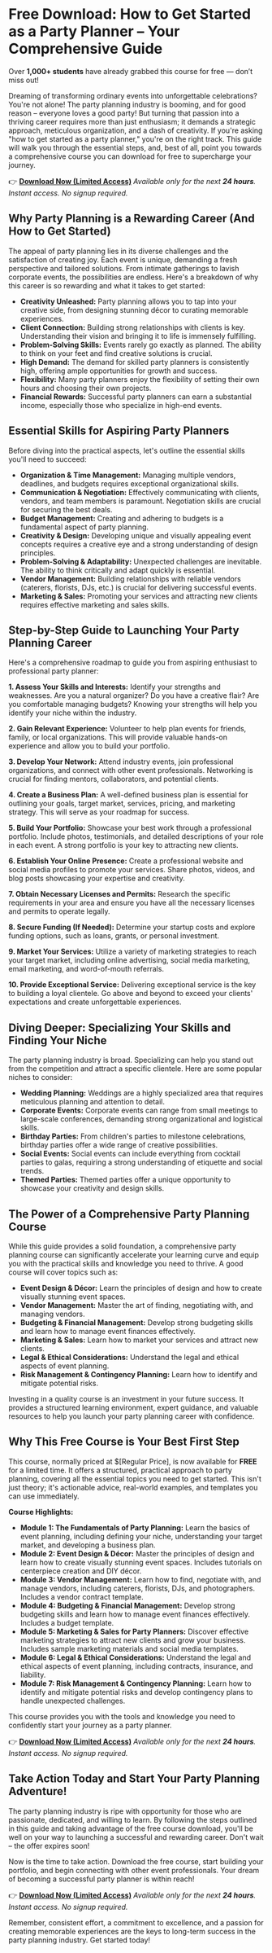 # Free Download: How to Get Started as a Party Planner – Your Comprehensive Guide

Over **1,000+ students** have already grabbed this course for free — don’t miss out!

Dreaming of transforming ordinary events into unforgettable celebrations?  You're not alone! The party planning industry is booming, and for good reason – everyone loves a good party! But turning that passion into a thriving career requires more than just enthusiasm; it demands a strategic approach, meticulous organization, and a dash of creativity. If you're asking "how to get started as a party planner," you're on the right track. This guide will walk you through the essential steps, and, best of all, point you towards a comprehensive course you can download for free to supercharge your journey.

👉 [**Download Now (Limited Access)**](https://udemywork.com/how-to-get-started-as-a-party-planner)
_Available only for the next **24 hours**. Instant access. No signup required._

## Why Party Planning is a Rewarding Career (And How to Get Started)

The appeal of party planning lies in its diverse challenges and the satisfaction of creating joy. Each event is unique, demanding a fresh perspective and tailored solutions.  From intimate gatherings to lavish corporate events, the possibilities are endless.  Here's a breakdown of why this career is so rewarding and what it takes to get started:

*   **Creativity Unleashed:**  Party planning allows you to tap into your creative side, from designing stunning décor to curating memorable experiences.
*   **Client Connection:**  Building strong relationships with clients is key. Understanding their vision and bringing it to life is immensely fulfilling.
*   **Problem-Solving Skills:**  Events rarely go exactly as planned.  The ability to think on your feet and find creative solutions is crucial.
*   **High Demand:**  The demand for skilled party planners is consistently high, offering ample opportunities for growth and success.
*   **Flexibility:** Many party planners enjoy the flexibility of setting their own hours and choosing their own projects.
*   **Financial Rewards:**  Successful party planners can earn a substantial income, especially those who specialize in high-end events.

## Essential Skills for Aspiring Party Planners

Before diving into the practical aspects, let's outline the essential skills you'll need to succeed:

*   **Organization & Time Management:**  Managing multiple vendors, deadlines, and budgets requires exceptional organizational skills.
*   **Communication & Negotiation:**  Effectively communicating with clients, vendors, and team members is paramount.  Negotiation skills are crucial for securing the best deals.
*   **Budget Management:**  Creating and adhering to budgets is a fundamental aspect of party planning.
*   **Creativity & Design:**  Developing unique and visually appealing event concepts requires a creative eye and a strong understanding of design principles.
*   **Problem-Solving & Adaptability:**  Unexpected challenges are inevitable.  The ability to think critically and adapt quickly is essential.
*   **Vendor Management:**  Building relationships with reliable vendors (caterers, florists, DJs, etc.) is crucial for delivering successful events.
*   **Marketing & Sales:**  Promoting your services and attracting new clients requires effective marketing and sales skills.

## Step-by-Step Guide to Launching Your Party Planning Career

Here's a comprehensive roadmap to guide you from aspiring enthusiast to professional party planner:

**1.  Assess Your Skills and Interests:**  Identify your strengths and weaknesses. Are you a natural organizer?  Do you have a creative flair?  Are you comfortable managing budgets?  Knowing your strengths will help you identify your niche within the industry.

**2.  Gain Relevant Experience:**  Volunteer to help plan events for friends, family, or local organizations. This will provide valuable hands-on experience and allow you to build your portfolio.

**3.  Develop Your Network:**  Attend industry events, join professional organizations, and connect with other event professionals.  Networking is crucial for finding mentors, collaborators, and potential clients.

**4.  Create a Business Plan:**  A well-defined business plan is essential for outlining your goals, target market, services, pricing, and marketing strategy.  This will serve as your roadmap for success.

**5.  Build Your Portfolio:**  Showcase your best work through a professional portfolio.  Include photos, testimonials, and detailed descriptions of your role in each event. A strong portfolio is your key to attracting new clients.

**6.  Establish Your Online Presence:**  Create a professional website and social media profiles to promote your services.  Share photos, videos, and blog posts showcasing your expertise and creativity.

**7.  Obtain Necessary Licenses and Permits:**  Research the specific requirements in your area and ensure you have all the necessary licenses and permits to operate legally.

**8.  Secure Funding (If Needed):**  Determine your startup costs and explore funding options, such as loans, grants, or personal investment.

**9.  Market Your Services:**  Utilize a variety of marketing strategies to reach your target market, including online advertising, social media marketing, email marketing, and word-of-mouth referrals.

**10. Provide Exceptional Service:**  Delivering exceptional service is the key to building a loyal clientele.  Go above and beyond to exceed your clients' expectations and create unforgettable experiences.

## Diving Deeper: Specializing Your Skills and Finding Your Niche

The party planning industry is broad.  Specializing can help you stand out from the competition and attract a specific clientele.  Here are some popular niches to consider:

*   **Wedding Planning:**  Weddings are a highly specialized area that requires meticulous planning and attention to detail.
*   **Corporate Events:**  Corporate events can range from small meetings to large-scale conferences, demanding strong organizational and logistical skills.
*   **Birthday Parties:**  From children's parties to milestone celebrations, birthday parties offer a wide range of creative possibilities.
*   **Social Events:**  Social events can include everything from cocktail parties to galas, requiring a strong understanding of etiquette and social trends.
*   **Themed Parties:**  Themed parties offer a unique opportunity to showcase your creativity and design skills.

## The Power of a Comprehensive Party Planning Course

While this guide provides a solid foundation, a comprehensive party planning course can significantly accelerate your learning curve and equip you with the practical skills and knowledge you need to thrive. A good course will cover topics such as:

*   **Event Design & Décor:**  Learn the principles of design and how to create visually stunning event spaces.
*   **Vendor Management:**  Master the art of finding, negotiating with, and managing vendors.
*   **Budgeting & Financial Management:**  Develop strong budgeting skills and learn how to manage event finances effectively.
*   **Marketing & Sales:**  Learn how to market your services and attract new clients.
*   **Legal & Ethical Considerations:**  Understand the legal and ethical aspects of event planning.
*   **Risk Management & Contingency Planning:**  Learn how to identify and mitigate potential risks.

Investing in a quality course is an investment in your future success. It provides a structured learning environment, expert guidance, and valuable resources to help you launch your party planning career with confidence.

## Why This Free Course is Your Best First Step

This course, normally priced at \$[Regular Price], is now available for **FREE** for a limited time. It offers a structured, practical approach to party planning, covering all the essential topics you need to get started.  This isn't just theory; it's actionable advice, real-world examples, and templates you can use immediately.

**Course Highlights:**

*   **Module 1: The Fundamentals of Party Planning:** Learn the basics of event planning, including defining your niche, understanding your target market, and developing a business plan.
*   **Module 2: Event Design & Décor:** Master the principles of design and learn how to create visually stunning event spaces.  Includes tutorials on centerpiece creation and DIY décor.
*   **Module 3: Vendor Management:** Learn how to find, negotiate with, and manage vendors, including caterers, florists, DJs, and photographers.  Includes a vendor contract template.
*   **Module 4: Budgeting & Financial Management:** Develop strong budgeting skills and learn how to manage event finances effectively. Includes a budget template.
*   **Module 5: Marketing & Sales for Party Planners:**  Discover effective marketing strategies to attract new clients and grow your business. Includes sample marketing materials and social media templates.
*   **Module 6: Legal & Ethical Considerations:**  Understand the legal and ethical aspects of event planning, including contracts, insurance, and liability.
*   **Module 7: Risk Management & Contingency Planning:** Learn how to identify and mitigate potential risks and develop contingency plans to handle unexpected challenges.

This course provides you with the tools and knowledge you need to confidently start your journey as a party planner.

👉 [**Download Now (Limited Access)**](https://udemywork.com/how-to-get-started-as-a-party-planner)
_Available only for the next **24 hours**. Instant access. No signup required._

## Take Action Today and Start Your Party Planning Adventure!

The party planning industry is ripe with opportunity for those who are passionate, dedicated, and willing to learn.  By following the steps outlined in this guide and taking advantage of the free course download, you'll be well on your way to launching a successful and rewarding career. Don't wait – the offer expires soon!

Now is the time to take action. Download the free course, start building your portfolio, and begin connecting with other event professionals. Your dream of becoming a successful party planner is within reach!

👉 [**Download Now (Limited Access)**](https://udemywork.com/how-to-get-started-as-a-party-planner)
_Available only for the next **24 hours**. Instant access. No signup required._

Remember, consistent effort, a commitment to excellence, and a passion for creating memorable experiences are the keys to long-term success in the party planning industry. Get started today!
